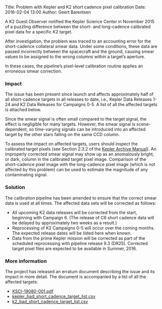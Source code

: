 Title: Problem with Kepler and K2 short cadence pixel calibration
Date: 2016-02-04 13:00
Author: Geert Barentsen

A K2 Guest Observer notified the Kepler Science Center in November 2015 of a puzzling
difference between the short- and long-cadence calibrated pixel data
for a specific K2 target.

After investigation, the problem was traced to an accounting error
for the short-cadence collateral smear data.
Under some conditions, these data are passed incorrectly
between the spacecraft and the ground, causing smear values to be
assigned to the wrong columns within a target’s aperture.

In these cases, the pipeline’s pixel-level calibration routine
applies an erroneous smear correction.


### Impact

The issue has been present since launch and affects approximately
half of all short-cadence targets in all releases to date,
i.e., Kepler Data Releases 1-24 and K2 Data Releases for Campaigns 0-5.
A list of all the affected targets is attached below.

Since the smear signal is often small compared to the target signal,
the effect is negligible for many targets.
However, the smear signal is scene-dependent,
so time-varying signals can be introduced into an affected target
by the other stars falling on the same CCD column.

To assess the impact on affected targets,
users should inspect the calibrated target pixels
(see Section 2.3.2 of the [Kepler Archive Manual](https://archive.stsci.edu/kepler/manuals/archive_manual.pdf)).
An improperly corrected smear signal may show up as an anomalously bright,
or dark, column in the calibrated target pixel image.
Comparison of the short-cadence pixel image with the long-cadence pixel image
(which is not affected by this problem)
can be used to estimate the magnitude of any contaminating signal.


### Solution

The calibration pipeline has been amended to ensure that the 
correct smear data is used at all times. 
The affected data sets will be corrected as follows:

 * All upcoming K2 data releases will be corrected from the start,
 beginning with Campaign 6. (The release of C6 short cadence data will be delayed by approximately two weeks as a result.)
 * Reprocessing of K2 Campaigns 0-5 will occur over the coming months. The expected release dates will be listed here when known.
 * Data from the prime Kepler mission will be corrected as part of the scheduled reprocessing with pipeline release 9.3 (DR25). Corrected target pixel files are expected to be available in Summer, 2016.


###  More information 

The project has released an erratum document describing the issue and
its impact in more detail.
The document is accompanied by a list of all the affected targets:

* [KSCI-19080-001.pdf](data/documentation/KSCI-19080-001.pdf)
* [kepler_bad_short_cadence_target_list.csv](data/documentation/kepler_bad_short_cadence_target_list.csv)
* [k2_bad_short_cadence_target_list.csv](data/documentation/k2_bad_short_cadence_target_list.csv)
